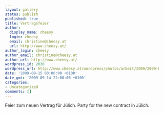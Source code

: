 ```yaml
---
layout: gallery
status: publish
published: true
title: Vertragsfeier
author:
  display_name: cheesy
  login: cheesy
  email: christine@cheesy.at
  url: http://www.cheesy.at/
author_login: cheesy
author_email: christine@cheesy.at
author_url: http://www.cheesy.at/
wordpress_id: 2036
wordpress_url: http://www.cheesy.at/wordpress/photos/arbeit/2009/2009-09-15/
date: '2009-09-15 00:00:00 +0100'
date_gmt: '2009-09-14 22:00:00 +0100'
categories:
- Uncategorized
comments: []
---
```

<!--:de-->Feier zum neuen Vertrag für Jülich.
<!--:--><!--:en-->Party for the new contract in Jülich.
<!--:-->
